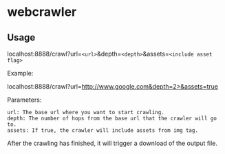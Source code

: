 # webcrawler

## Usage

   localhost:8888/crawl?url=`<url>`&depth=`<depth>`&assets=`<include asset flag>`

Example:

   localhost:8888/crawl?url=http://www.google.com&depth=2>&assets=true

Parameters:

    url: The base url where you want to start crawling.
    depth: The number of hops from the base url that the crawler will go to.
    assets: If true, the crawler will include assets from img tag.

After the crawling has finished, it will trigger a download of the output file.
